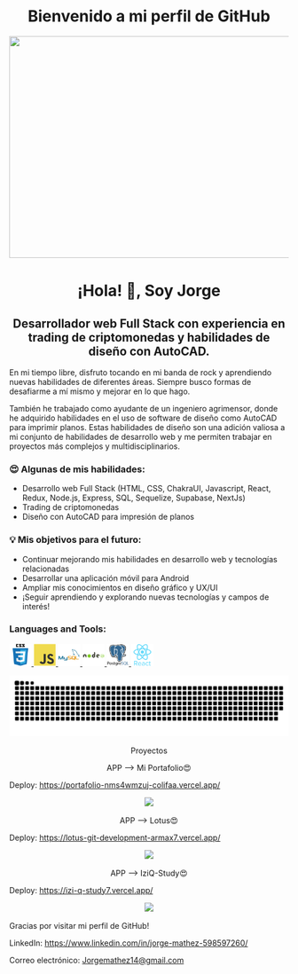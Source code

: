 <!DOCTYPE html>
<html>
  <head>
    <meta charset="UTF-8">
    <h1 align="center" >Bienvenido a mi perfil de GitHub</h1>
  </head>
  <body>
    <p align="center">
    <img src="https://d3lkc3n5th01x7.cloudfront.net/wp-content/uploads/2021/08/04022409/WHAT-IS-BLOCKCHAIN.png" width="800" height="400"/>
  </p>
    <h1 align="center">¡Hola! 👋, Soy Jorge</h1> 
    <h2 align="center">Desarrollador web Full Stack con experiencia en trading de criptomonedas y habilidades de diseño con AutoCAD.</h2>

En mi tiempo libre, disfruto tocando en mi banda de rock y aprendiendo nuevas habilidades de diferentes áreas. Siempre busco formas de desafiarme a mí mismo y mejorar en lo que hago.</p>

<p>También he trabajado como ayudante de un ingeniero agrimensor, donde he adquirido habilidades en el uso de software de diseño como AutoCAD para imprimir planos. Estas habilidades de diseño son una adición valiosa a mi conjunto de habilidades de desarrollo web y me permiten trabajar en proyectos más complejos y multidisciplinarios.</p>

<h3>😍 Algunas de mis habilidades:</h3>

<ul>
  <li>Desarrollo web Full Stack (HTML, CSS, ChakraUI, Javascript, React, Redux, Node.js, Express, SQL, Sequelize, Supabase, NextJs)</li>
  <li>Trading de criptomonedas</li>
  <li>Diseño con AutoCAD para impresión de planos</li>
</ul>

<h3>💡  Mis objetivos para el futuro:</h3>
<ul>
  <li>Continuar mejorando mis habilidades en desarrollo web y tecnologías relacionadas</li>
  <li>Desarrollar una aplicación móvil para Android</li>
  <li>Ampliar mis conocimientos en diseño gráfico y UX/UI</li>
  <li>¡Seguir aprendiendo y explorando nuevas tecnologías y campos de interés!</li>
</ul>

<h3 align="left">Languages and Tools:</h3>
<p align="left">
  <a href="https://www.w3schools.com/css/" target="_blank" rel="noreferrer">
    <img src="https://raw.githubusercontent.com/devicons/devicon/master/icons/css3/css3-original-wordmark.svg" alt="css3" width="40" height="40"/>
  </a>
  <a href="https://developer.mozilla.org/en-US/docs/Web/JavaScript" target="_blank" rel="noreferrer">
    <img src="https://raw.githubusercontent.com/devicons/devicon/master/icons/javascript/javascript-original.svg" alt="javascript" width="40" height="40"/>
  </a>
  <a href="https://www.mysql.com/" target="_blank" rel="noreferrer">
    <img src="https://raw.githubusercontent.com/devicons/devicon/master/icons/mysql/mysql-original-wordmark.svg" alt="mysql" width="40" height="40"/>
  </a>
  <a href="https://nodejs.org" target="_blank" rel="noreferrer">
    <img src="https://raw.githubusercontent.com/devicons/devicon/master/icons/nodejs/nodejs-original-wordmark.svg" alt="nodejs" width="40" height="40"/>
  </a>
  <a href="https://www.postgresql.org" target="_blank" rel="noreferrer">
    <img src="https://raw.githubusercontent.com/devicons/devicon/master/icons/postgresql/postgresql-original-wordmark.svg" alt="postgresql" width="40" height="40"/>
  </a>
  <a href="https://reactjs.org/" target="_blank" rel="noreferrer">
    <img src="https://raw.githubusercontent.com/devicons/devicon/master/icons/react/react-original-wordmark.svg" alt="react" width="40" height="40"/>
  </a>
</p>

<p align="center">
  <img src="https://github.com/1999AZZAR/1999AZZAR/raw/main/resources/img/grid-snake.svg" />
</p>
  

<p align="center">Proyectos</p>
<p align="center">APP --&gt; Mi Portafolio😍</p>
<p>Deploy: <a href="https://portafolio-nms4wmzuj-colifaa.vercel.app/">https://portafolio-nms4wmzuj-colifaa.vercel.app/</a></p>
  <p align="center">
  <img src="https://user-images.githubusercontent.com/95050756/234685679-2d9495f1-4ce4-4084-83dd-34deb9e6ba1f.png" />
</p>


<p align="center">APP --&gt; Lotus😍</p>
<p>Deploy: <a href="https://lotus-git-development-armax7.vercel.app/">https://lotus-git-development-armax7.vercel.app/</a></p>
<p align="center">
  <img src="https://user-images.githubusercontent.com/95050756/234685679-2d9495f1-4ce4-4084-83dd-34deb9e6ba1f.png" />
</p>

<p align="center">APP --&gt; IziQ-Study😍</p>
<p>Deploy: <a href="https://izi-q-study7.vercel.app/">https://izi-q-study7.vercel.app/</a></p>
<p align="center">
  <img src="https://github.com/Colifaa/Colifaa/blob/main/assets/104874818/46a11f8a-c818-411a-9b19-7243a4a465b4.png" />
</p>

<p>Gracias por visitar mi perfil de GitHub!</p>
<p>LinkedIn: <a href="https://www.linkedin.com/in/jorge-mathez-598597260/">https://www.linkedin.com/in/jorge-mathez-598597260/</a></p>
<p>Correo electrónico: <a href="mailto:Jorgemathez14@gmail.com">Jorgemathez14@gmail.com</a></p>

